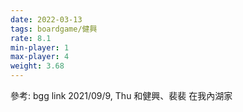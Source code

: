 ```yaml
---
date: 2022-03-13
tags: boardgame/健興
rate: 8.1
min-player: 1
max-player: 4
weight: 3.68
---
```


參考: bgg link
2021/09/9, Thu 和健興、裴裴 在我內湖家